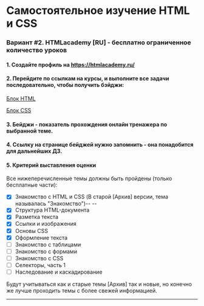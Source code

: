 # Самостоятельное изучение HTML и CSS


### Вариант #2. HTMLacademy [RU] - бесплатно ограниченное количество уроков

#### 1. Cоздайте профиль на https://htmlacademy.ru/
#### 2. Перейдите по ссылкам на курсы, и выполните все задачи последовательно, чтобы получить бэйджи:

[Блок HTML](https://htmlacademy.ru/courses/basic-html "Основы HTML")

[Блок CSS](https://htmlacademy.ru/courses/basic-css "Основы CSS")

#### 3. Бейджи - показатель прохождения онлайн тренажера по выбранной теме.
#### 4. Ссылку на странице бейджей нужно запомнить - она понадобится для дальнейших ДЗ.
#### 5. Критерий выставления оценки
Все нижеперечисленные темы должны быть пройдены (только бесплатные части):
- [x] Знакомство с HTML и CSS (В старой [Архив] версии, тема называлась "Знакомство")-- --
- [x] Структура HTML-документа
- [x] Разметка текста
- [x] Ссылки и изображения
- [x] Основы СSS
- [x] Оформление текста
- [ ] Знакомство с таблицами
- [ ] Знакомство с формами
- [ ] Знакомство с CSS
- [ ] Селекторы, часть 1
- [ ] Наследование и каскадирование

Будут учитываться как и старые темы [Архив] так и новые, но конечно же лучше проходить темы с более свежей информацией.

----


